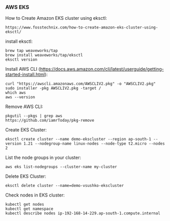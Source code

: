 ### AWS EKS
How to Create Amazon EKS cluster using eksctl:
```
https://www.fosstechnix.com/how-to-create-amazon-eks-cluster-using-eksctl/
```
install eksctl:
```
brew tap weaveworks/tap
brew install weaveworks/tap/eksctl
eksctl version
```
Install AWS CLI (https://docs.aws.amazon.com/cli/latest/userguide/getting-started-install.html):
```
curl "https://awscli.amazonaws.com/AWSCLIV2.pkg" -o "AWSCLIV2.pkg"
sudo installer -pkg AWSCLIV2.pkg -target /
which aws
aws --version
```
Remove AWS CLI:
```
pkgutil --pkgs | grep aws
https://github.com/iamrToday/pkg-remove
```
Create EKS Cluster:
```
eksctl create cluster --name demo-ekscluster --region ap-south-1 --version 1.21 --nodegroup-name linux-nodes --node-type t2.micro --nodes 2
```
List the node groups in your cluster:
```
aws eks list-nodegroups --cluster-name my-cluster
```
Delete EKS Cluster:
```
eksctl delete cluster --name=demo-vsushko-ekscluster
```
Check nodes in EKS cluster:
```
kubectl get nodes
kubectl get namespace
kubectl describe nodes ip-192-168-14-229.ap-south-1.compute.internal
```
